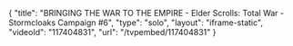 {
    "title": "BRINGING THE WAR TO THE EMPIRE - Elder Scrolls: Total War - Stormcloaks Campaign #6",
    "type": "solo",
    "layout": "iframe-static",
    "videoId": "117404831",
    "url": "\/tvpembed\/117404831"
}